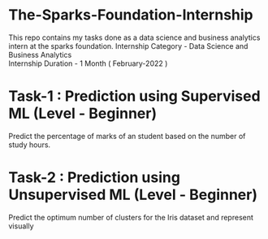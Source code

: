 # The-Sparks-Foundation-Internship

This repo contains my tasks done as a data science and business analytics intern at the sparks foundation.
Internship Category - Data Science and Business Analytics  
Internship Duration - 1 Month ( February-2022 )  

# Task-1 : Prediction using Supervised ML (Level - Beginner)

Predict the percentage of marks of an student based on the number of study hours.

# Task-2 : Prediction using Unsupervised ML (Level - Beginner)

Predict the optimum number of clusters for the Iris dataset and represent visually

